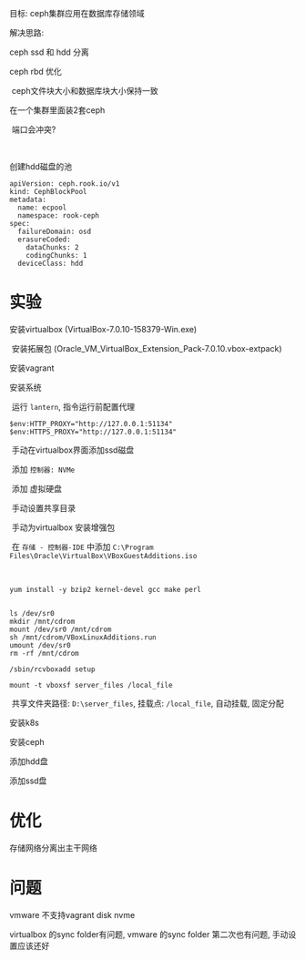 目标: ceph集群应用在数据库存储领域



解决思路:

ceph ssd 和 hdd 分离

ceph rbd 优化

​	ceph文件块大小和数据库块大小保持一致







在一个集群里面装2套ceph

​	端口会冲突?

​	





创建hdd磁盘的池

```
apiVersion: ceph.rook.io/v1
kind: CephBlockPool
metadata:
  name: ecpool
  namespace: rook-ceph
spec:
  failureDomain: osd
  erasureCoded:
    dataChunks: 2
    codingChunks: 1
  deviceClass: hdd
```





# 实验

安装virtualbox (VirtualBox-7.0.10-158379-Win.exe)

​	安装拓展包 (Oracle_VM_VirtualBox_Extension_Pack-7.0.10.vbox-extpack)

安装vagrant

安装系统

​	运行 `lantern`, 指令运行前配置代理

```
$env:HTTP_PROXY="http://127.0.0.1:51134"
$env:HTTPS_PROXY="http://127.0.0.1:51134"
```

​	手动在virtualbox界面添加ssd磁盘

​		添加 `控制器: NVMe`

​			添加 虚拟硬盘

​	手动设置共享目录

​		手动为virtualbox 安装增强包

​			在 `存储 - 控制器-IDE` 中添加 `C:\Program Files\Oracle\VirtualBox\VBoxGuestAdditions.iso`

​			

```
yum install -y bzip2 kernel-devel gcc make perl


ls /dev/sr0
mkdir /mnt/cdrom
mount /dev/sr0 /mnt/cdrom
sh /mnt/cdrom/VBoxLinuxAdditions.run
umount /dev/sr0
rm -rf /mnt/cdrom

/sbin/rcvboxadd setup

mount -t vboxsf server_files /local_file
```

​		共享文件夹路径: `D:\server_files`, 挂载点: `/local_file`, 自动挂载, 固定分配

安装k8s

安装ceph

添加hdd盘

添加ssd盘





# 优化

存储网络分离出主干网络



# 问题

vmware 不支持vagrant disk nvme

virtualbox 的sync folder有问题, vmware 的sync folder 第二次也有问题, 手动设置应该还好